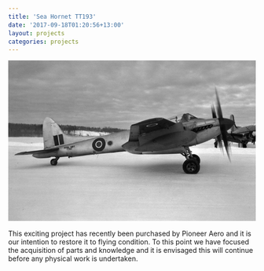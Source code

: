 ```yaml
---
title: 'Sea Hornet TT193'
date: '2017-09-18T01:20:56+13:00'
layout: projects
categories: projects
---
```


![Photographer unknown](/assets/img/projects/sea-hornet-tt193/tt-193-in-snow.jpg)

This exciting project has recently been purchased by Pioneer Aero and it is our intention to restore it to flying condition. To this point we have focused the acquisition of parts and knowledge and it is envisaged this will continue before any physical work is undertaken.
